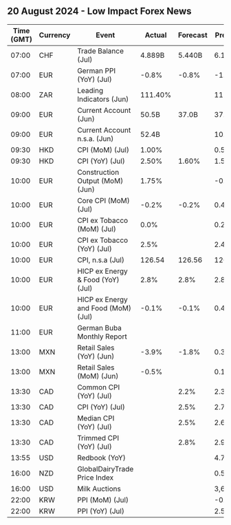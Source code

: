 ## 20 August 2024 - Low Impact Forex News

| Time (GMT) | Currency | Event | Actual | Forecast | Previous |
|------|----------|-------|--------|----------|----------|
| 07:00 | CHF | Trade Balance (Jul) | 4.889B | 5.440B | 6.117B |
| 07:00 | EUR | German PPI (YoY) (Jul) | -0.8% | -0.8% | -1.6% |
| 08:00 | ZAR | Leading Indicators (Jun) | 111.40% |  | 111.90% |
| 09:00 | EUR | Current Account (Jun) | 50.5B | 37.0B | 37.6B |
| 09:00 | EUR | Current Account n.s.a. (Jun) | 52.4B |  | 10.3B |
| 09:30 | HKD | CPI (MoM) (Jul) | 1.00% |  | 0.50% |
| 09:30 | HKD | CPI (YoY) (Jul) | 2.50% | 1.60% | 1.50% |
| 10:00 | EUR | Construction Output (MoM) (Jun) | 1.75% |  | -0.90% |
| 10:00 | EUR | Core CPI (MoM) (Jul) | -0.2% | -0.2% | 0.4% |
| 10:00 | EUR | CPI ex Tobacco (MoM) (Jul) | 0.0% |  | 0.2% |
| 10:00 | EUR | CPI ex Tobacco (YoY) (Jul) | 2.5% |  | 2.4% |
| 10:00 | EUR | CPI, n.s.a (Jul) | 126.54 | 126.56 | 126.58 |
| 10:00 | EUR | HICP ex Energy & Food (YoY) (Jul) | 2.8% | 2.8% | 2.8% |
| 10:00 | EUR | HICP ex Energy and Food (MoM) (Jul) | -0.1% | -0.1% | 0.4% |
| 11:00 | EUR | German Buba Monthly Report |  |  |  |
| 13:00 | MXN | Retail Sales (YoY) (Jun) | -3.9% | -1.8% | 0.3% |
| 13:00 | MXN | Retail Sales (MoM) (Jun) | -0.5% |  | 0.1% |
| 13:30 | CAD | Common CPI (YoY) (Jul) |  | 2.2% | 2.3% |
| 13:30 | CAD | CPI (YoY) (Jul) |  | 2.5% | 2.7% |
| 13:30 | CAD | Median CPI (YoY) (Jul) |  | 2.5% | 2.6% |
| 13:30 | CAD | Trimmed CPI (YoY) (Jul) |  | 2.8% | 2.9% |
| 13:55 | USD | Redbook (YoY) |  |  | 4.7% |
| 16:00 | NZD | GlobalDairyTrade Price Index |  |  | 0.5% |
| 16:00 | USD | Milk Auctions |  |  | 3,680.0 |
| 22:00 | KRW | PPI (MoM) (Jul) |  |  | -0.1% |
| 22:00 | KRW | PPI (YoY) (Jul) |  |  | 2.5% |
